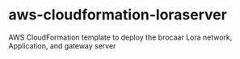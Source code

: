 # aws-cloudformation-loraserver
AWS CloudFormation template to deploy the brocaar Lora network, Application, and gateway server
